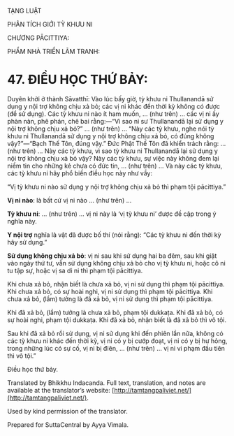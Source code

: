  

TẠNG LUẬT

PHÂN TÍCH GIỚI TỲ KHƯU NI

CHƯƠNG PĀCITTIYA:

PHẨM NHÀ TRIỂN LÃM TRANH:

# 47\. ĐIỀU HỌC THỨ BẢY:

Duyên khởi ở thành Sāvatthī: Vào lúc bấy giờ, tỳ khưu ni Thullanandā sử dụng y nội trợ không chịu xả bỏ; các vị ni khác đến thời kỳ không có được (để sử dụng). Các tỳ khưu ni nào ít ham muốn, … (như trên) … các vị ni ấy phàn nàn, phê phán, chê bai rằng:—“Vì sao ni sư Thullanandā lại sử dụng y nội trợ không chịu xả bỏ?” … (như trên) … “Này các tỳ khưu, nghe nói tỳ khưu ni Thullanandā sử dụng y nội trợ không chịu xả bỏ, có đúng không vậy?”—“Bạch Thế Tôn, đúng vậy.” Đức Phật Thế Tôn đã khiển trách rằng: … (như trên) … Này các tỳ khưu, vì sao tỳ khưu ni Thullanandā lại sử dụng y nội trợ không chịu xả bỏ vậy? Này các tỳ khưu, sự việc này không đem lại niềm tin cho những kẻ chưa có đức tin, … (như trên) … Và này các tỳ khưu, các tỳ khưu ni hãy phổ biến điều học này như vầy:

“Vị tỳ khưu ni nào sử dụng y nội trợ không chịu xả bỏ thì phạm tội pācittiya.”

**Vị ni nào**: là bất cứ vị ni nào … (như trên) …

**Tỳ khưu ni**: … (như trên) … vị ni này là ‘vị tỳ khưu ni’ được đề cập trong ý nghĩa này.

**Y nội trợ** nghĩa là vật đã được bố thí (nói rằng): “Các tỳ khưu ni đến thời kỳ hãy sử dụng.”

**Sử dụng không chịu xả bỏ**: vị ni sau khi sử dụng hai ba đêm, sau khi giặt vào ngày thứ tư, vẫn sử dụng không chịu xả bỏ cho vị tỳ khưu ni, hoặc cô ni tu tập sự, hoặc vị sa di ni thì phạm tội pācittiya.

Khi chưa xả bỏ, nhận biết là chưa xả bỏ, vị ni sử dụng thì phạm tội pācittiya. Khi chưa xả bỏ, có sự hoài nghi, vị ni sử dụng thì phạm tội pācittiya. Khi chưa xả bỏ, (lầm) tưởng là đã xả bỏ, vị ni sử dụng thì phạm tội pācittiya.

Khi đã xả bỏ, (lầm) tưởng là chưa xả bỏ, phạm tội dukkaṭa. Khi đã xả bỏ, có sự hoài nghi, phạm tội dukkaṭa. Khi đã xả bỏ, nhận biết là đã xả bỏ thì vô tội.

Sau khi đã xả bỏ rồi sử dụng, vị ni sử dụng khi đến phiên lần nữa, không có các tỳ khưu ni khác đến thời kỳ, vị ni có y bị cướp đoạt, vị ni có y bị hư hỏng, trong những lúc có sự cố, vị ni bị điên, … (như trên) … vị ni vi phạm đầu tiên thì vô tội.”

Điều học thứ bảy.

Translated by Bhikkhu Indacanda. Full text, translation, and notes are available at the translator’s website: [http://tamtangpaliviet.net/](http://tamtangpaliviet.net/).

Used by kind permission of the translator.

Prepared for SuttaCentral by Ayya Vimala.